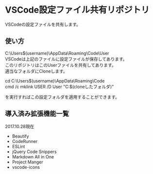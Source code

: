 # VSCode設定ファイル共有リポジトリ
VSCodeの設定ファイルを共有します。  
## 使い方
C:\Users\$(username)\AppData\Roaming\Code\User  
VSCodeは上記のファイルに設定ファイルが保存してあります。  
このリポジトリはこのUserファイルを共有してあります。  
適当なフォルダにCloneします。

cd C:\Users\$(username)\AppData\Roaming\Code  
cmd /c mklink USER /D User "C:\$(cloneしたフォルダ)"  

を実行すればこの設定フォルダを適用することができます。

## 導入済み拡張機能一覧
2017.10.28現在
* Beautify
* CodeRunner
* ESLint
* jQuery Code Snippers
* Markdown All in One
* Project Manger
* vscode-icons
